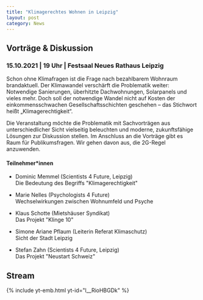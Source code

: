 ```yaml
---
title: "Klimagerechtes Wohnen in Leipzig"
layout: post
category: News
---
```


## Vorträge & Diskussion

### 15.10.2021 | 19 Uhr | Festsaal Neues Rathaus Leipzig
<!-- ### sowie online auf unserem [Youtube-Channel](https://www.youtube.com/watch?v=l__RioHBGDk) -->

<!-- ![](/images/Sharepic_LNDW.jpg) -->

Schon ohne Klimafragen ist die Frage nach bezahlbarem Wohnraum brandaktuell. Der Klimawandel verschärft die Problematik weiter: Notwendige Sanierungen, überhitzte Dachwohnungen, Solarpanels und vieles mehr. Doch soll der notwendige Wandel nicht auf Kosten der einkommensschwachen Gesellschaftsschichten geschehen – das Stichwort heißt „Klimagerechtigkeit“.<br>

Die Veranstaltung möchte die Problematik mit Sachvorträgen aus unterschiedlicher Sicht vielseitig beleuchten und moderne, zukunftsfähige Lösungen zur Diskussion stellen. Im Anschluss an die Vorträge gibt es Raum für Publikumsfragen. Wir gehen davon aus, die 2G-Regel anzuwenden.


#### Teilnehmer*innen

- Dominic Memmel (Scientists 4 Future, Leipzig) <br> Die Bedeutung des Begriffs "Klimagerechtigkeit"

- Marie Nelles (Psychologists 4 Future) <br> Wechselwirkungen zwischen Wohnumfeld und Psyche

- Klaus Schotte (Mietshäuser Syndikat) <br> Das Projekt "Klinge 10"

- Simone Ariane Pflaum (Leiterin Referat Klimaschutz) <br> Sicht der Stadt Leipzig

- Stefan Zahn (Scientists 4 Future, Leipzig) <br> Das Projekt "Neustart Schweiz"


<!-- #### Anmeldung zur Präsenzveranstsltung -->
<!-- [dominic.memmel@gmail.com](mailto:dominic.memmel@gmail.com) -->

<!-- Nachfolgeveranstaltung unserer [Podiums Diskussion zum Thema Verkehrswende](https://s4f-leipzig.de/Podiums-Diskussion/) -->



## Stream
{% include yt-emb.html  yt-id="l__RioHBGDk" %}
